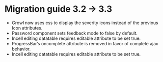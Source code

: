 # Migration guide 3.2 -> 3.3

* Growl now uses css to display the severity icons instead of the previous Icon attributes.
* Password component sets feedback mode to false by default.
* Incell editing datatable requires editable attribute to be set true.
* ProgressBar’s oncomplete attribute is removed in favor of complete ajax behavior.
* Incell editing datatable requires editable attribute to be set true.
